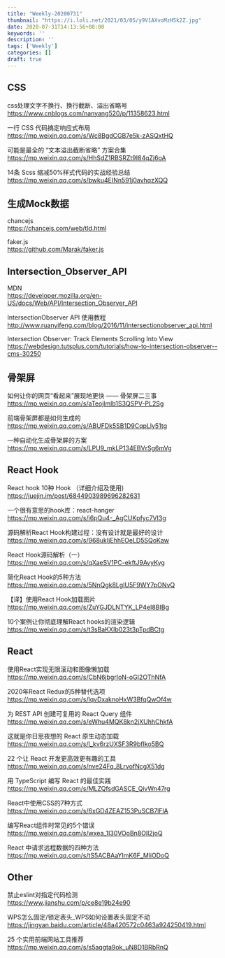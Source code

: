 ```yaml
---
title: "Weekly-20200731"
thumbnail: "https://i.loli.net/2021/03/05/y9V1AXvoMzH5k2Z.jpg"
date: 2020-07-31T14:13:56+08:00
keywords: ''
description: ''
tags: ['Weekly']
categories: []
draft: true
---
```



## CSS

css处理文字不换行、换行截断、溢出省略号  
https://www.cnblogs.com/nanyang520/p/11358623.html

一行 CSS 代码搞定响应式布局  
https://mp.weixin.qq.com/s/Wc8BgdCGB7e5k-zASQxtHQ

可能是最全的 “文本溢出截断省略” 方案合集  
https://mp.weixin.qq.com/s/HhSdZ1RBSRZt9I84qZj6oA

14条 Scss 缩减50%样式代码的实战经验总结  
https://mp.weixin.qq.com/s/bwku4EINn591j0avhqzXQQ

## 生成Mock数据

chancejs  
https://chancejs.com/web/tld.html

faker.js  
https://github.com/Marak/faker.js

## Intersection_Observer_API

MDN  
https://developer.mozilla.org/en-US/docs/Web/API/Intersection_Observer_API

IntersectionObserver API 使用教程  
http://www.ruanyifeng.com/blog/2016/11/intersectionobserver_api.html

Intersection Observer: Track Elements Scrolling Into View  
https://webdesign.tutsplus.com/tutorials/how-to-intersection-observer--cms-30250

## 骨架屏

如何让你的网页“看起来”展现地更快 —— 骨架屏二三事  
https://mp.weixin.qq.com/s/aTeojlmlb1S3QSPV-PL2Sg

前端骨架屏都是如何生成的  
https://mp.weixin.qq.com/s/ABUFDk5SB1D9CqpLly51tg

一种自动化生成骨架屏的方案  
https://mp.weixin.qq.com/s/LPU9_mkLP134EBVrSg6mVg


## React Hook

React hook 10种 Hook （详细介绍及使用)  
https://juejin.im/post/6844903989696282631

一个很有意思的hook库：react-hanger  
https://mp.weixin.qq.com/s/i6pQu4-_AgCUKpfyc7VI3g

源码解析React Hook构建过程：没有设计就是最好的设计  
https://mp.weixin.qq.com/s/968ukIjEhhEOeLD5SQoKaw

React Hook源码解析（一）  
https://mp.weixin.qq.com/s/qXaeSV1PC-ekftJ9AvyKyg

简化React Hook的5种方法  
https://mp.weixin.qq.com/s/5NnQgk8LgIU5F9WY7pONvQ

【译】使用React Hook加载图片  
https://mp.weixin.qq.com/s/ZuYGJDLNTYK_LP4eI8BIBg

10个案例让你彻底理解React hooks的渲染逻辑  
https://mp.weixin.qq.com/s/t3sBaKXIb023t3pTpdBCtg


## React

使用React实现无限滚动和图像懒加载  
https://mp.weixin.qq.com/s/CbN6jbgrIoN-oGI2OThNfA

2020年React Redux的5种替代选项  
https://mp.weixin.qq.com/s/lqvDxaknoHxW3BfqQwOf4w

为 REST API 创建可复用的 React Query 组件  
https://mp.weixin.qq.com/s/eWhu4MQK8kn2jXUhhChkfA

这就是你日思夜想的 React 原生动态加载  
https://mp.weixin.qq.com/s/l_kv6rzUXSF3R9bfIko5BQ

22 个让 React 开发更高效更有趣的工具  
https://mp.weixin.qq.com/s/nve24Fq_8LrvofNcgX51dg

用 TypeScript 编写 React 的最佳实践  
https://mp.weixin.qq.com/s/MLZQfsdGASCE_QivWn47rg

React中使用CSS的7种方式  
https://mp.weixin.qq.com/s/6xGD4ZEAZ153PuSCB7lFlA

编写React组件时常见的5个错误  
https://mp.weixin.qq.com/s/wxea_1I30VOoBn8Oll2joQ

React 中请求远程数据的四种方法  
https://mp.weixin.qq.com/s/tS5ACBAaYImK6F_MliODoQ

## Other

禁止eslint对指定代码检测  
https://www.jianshu.com/p/ce8e19b24e90

WPS怎么固定/锁定表头_WPS如何设置表头固定不动  
https://jingyan.baidu.com/article/48a420572c0463a924250419.html

25 个实用前端网站工具推荐  
https://mp.weixin.qq.com/s/s5aqgta9ok_uN8D1BRbRnQ